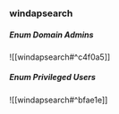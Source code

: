 ### windapsearch
##### Enum Domain Admins
![[windapsearch#^c4f0a5]]
##### Enum Privileged Users
![[windapsearch#^bfae1e]]